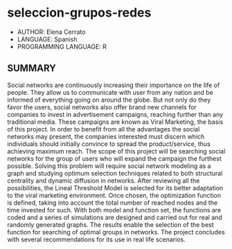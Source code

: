 # seleccion-grupos-redes

* AUTHOR: Elena Cerrato
* LANGUAGE: Spanish
* PROGRAMMING LANGUAGE: R

## SUMMARY
Social networks are continuously increasing their importance on the life of people. They allow us to communicate with user from any nation and be informed of everything going on around the globe. But not only do they favor the users, social networks also offer brand new channels for companies to invest in advertisement campaigns, reaching further than any traditional media. These campaigns are known as Viral Marketing, the basis of this project.
In order to benefit from all the advantages the social networks may present, the companies interested must discern which individuals should initially convince to spread the product/service, thus achieving maximum reach.
The scope of this project will be searching social networks for the group of users who will expand the campaign the furthest possible. Solving this problem will require social network modeling as a graph and studying optimum selection techniques related to both structural centrality and dynamic diffusion in networks.
After reviewing all the possibilities, the Lineal Threshold Model is selected for its better adaptation to the viral marketing environment. Once chosen, the optimization function is defined, taking into account the total number of reached nodes and the time invested for such.
With both model and function set, the functions are coded and a series of simulations are designed and carried out for real and randomly generated graphs. The results enable the selection of the best function for searching of optimal groups in networks. The project concludes with several recommendations for its use in real life scenarios.
